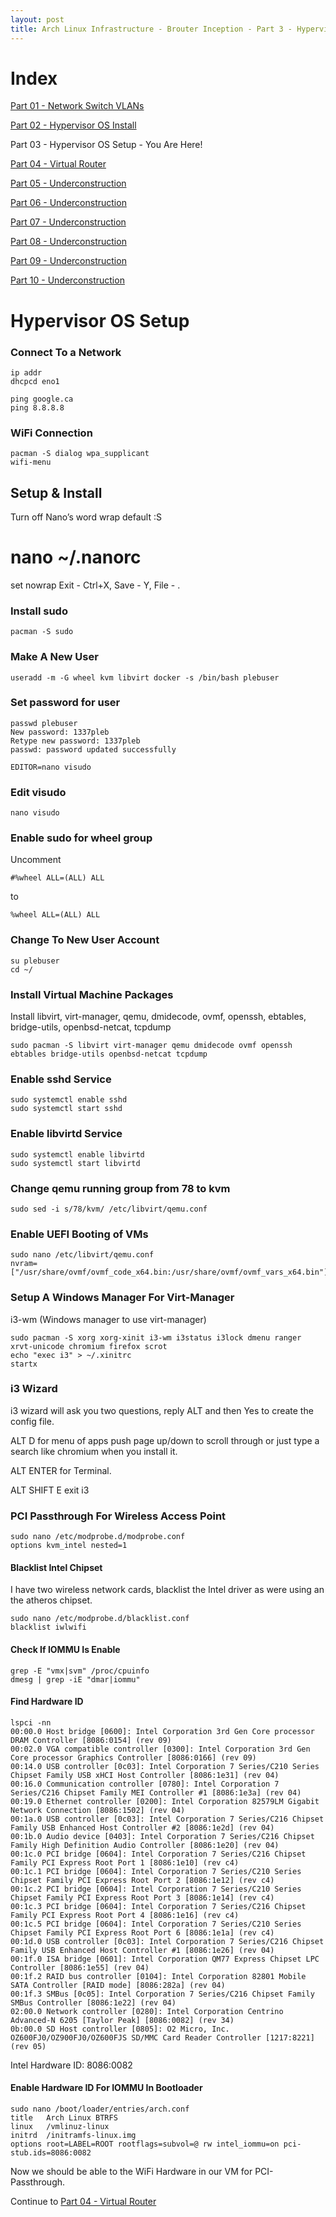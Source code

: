 ```yaml
---
layout: post
title: Arch Linux Infrastructure - Brouter Inception - Part 3 - Hypervisor OS Setup
---
```


# Index #

[Part 01 - Network Switch VLANs](../Infrastructure-Part-1)

[Part 02 - Hypervisor OS Install](../Infrastructure-Part-2)

Part 03 - Hypervisor OS Setup - You Are Here!

[Part 04 - Virtual Router](../Infrastructure-Part-4)

[Part 05 - Underconstruction](../Infrastructure-Part-5)

[Part 06 - Underconstruction](../Infrastructure-Part-6)

[Part 07 - Underconstruction](../Infrastructure-Part-7)

[Part 08 - Underconstruction](../Infrastructure-Part-8)

[Part 09 - Underconstruction](../Infrastructure-Part-9)

[Part 10 - Underconstruction](../Infrastructure-Part-10)

# Hypervisor OS Setup #

### Connect To a Network ###

```
ip addr
dhcpcd eno1
 
ping google.ca
ping 8.8.8.8
```

### WiFi Connection ###

```
pacman -S dialog wpa_supplicant
wifi-menu
```

## Setup & Install ##

Turn off Nano’s word wrap default :S
# nano ~/.nanorc
set nowrap
Exit - Ctrl+X, Save - Y, File - <Enter>.

### Install sudo ###

```
pacman -S sudo
```

### Make A New User ###

```
useradd -m -G wheel kvm libvirt docker -s /bin/bash plebuser
```

### Set password for user ###

```
passwd plebuser
New password: 1337pleb
Retype new password: 1337pleb
passwd: password updated successfully
```

```
EDITOR=nano visudo
```

### Edit visudo ###

```
nano visudo
```
 
### Enable sudo for wheel group ###

Uncomment 

```
#%wheel ALL=(ALL) ALL
```
 
to

```
%wheel ALL=(ALL) ALL
```

### Change To New User Account ###

```
su plebuser
cd ~/
```

### Install Virtual Machine Packages ###

Install libvirt, virt-manager, qemu, dmidecode, ovmf, openssh, ebtables, bridge-utils, openbsd-netcat, tcpdump
 
```
sudo pacman -S libvirt virt-manager qemu dmidecode ovmf openssh ebtables bridge-utils openbsd-netcat tcpdump
```

### Enable sshd Service ###

```
sudo systemctl enable sshd
sudo systemctl start sshd
```

### Enable libvirtd Service ###

```
sudo systemctl enable libvirtd
sudo systemctl start libvirtd
```
 
### Change qemu running group from 78 to kvm ###
 
```
sudo sed -i s/78/kvm/ /etc/libvirt/qemu.conf
```
 
### Enable UEFI Booting of VMs ###
 
```
sudo nano /etc/libvirt/qemu.conf
nvram=["/usr/share/ovmf/ovmf_code_x64.bin:/usr/share/ovmf/ovmf_vars_x64.bin"]
```
 
### Setup A Windows Manager For Virt-Manager ###

i3-wm (Windows manager to use virt-manager)
 
```
sudo pacman -S xorg xorg-xinit i3-wm i3status i3lock dmenu ranger xrvt-unicode chromium firefox scrot
echo "exec i3" > ~/.xinitrc
startx
```

### i3 Wizard ###

i3 wizard will ask you two questions, reply ALT and then Yes to create the config file.
 
ALT D for menu of apps push page up/down to scroll through or just type a search like chromium when you install it.
 
ALT ENTER for Terminal.
 
ALT SHIFT E exit i3 


### PCI Passthrough For Wireless Access Point ###
 
```
sudo nano /etc/modprobe.d/modprobe.conf
options kvm_intel nested=1
```

#### Blacklist Intel Chipset ####

I have two wireless network cards, blacklist the Intel driver as were using an the atheros chipset.

```
sudo nano /etc/modprobe.d/blacklist.conf
blacklist iwlwifi
```

#### Check If IOMMU Is Enable ###

```
grep -E "vmx|svm" /proc/cpuinfo
dmesg | grep -iE "dmar|iommu"
```

#### Find Hardware ID ####

```
lspci -nn
00:00.0 Host bridge [0600]: Intel Corporation 3rd Gen Core processor DRAM Controller [8086:0154] (rev 09)
00:02.0 VGA compatible controller [0300]: Intel Corporation 3rd Gen Core processor Graphics Controller [8086:0166] (rev 09)
00:14.0 USB controller [0c03]: Intel Corporation 7 Series/C210 Series Chipset Family USB xHCI Host Controller [8086:1e31] (rev 04)
00:16.0 Communication controller [0780]: Intel Corporation 7 Series/C216 Chipset Family MEI Controller #1 [8086:1e3a] (rev 04)
00:19.0 Ethernet controller [0200]: Intel Corporation 82579LM Gigabit Network Connection [8086:1502] (rev 04)
00:1a.0 USB controller [0c03]: Intel Corporation 7 Series/C216 Chipset Family USB Enhanced Host Controller #2 [8086:1e2d] (rev 04)
00:1b.0 Audio device [0403]: Intel Corporation 7 Series/C216 Chipset Family High Definition Audio Controller [8086:1e20] (rev 04)
00:1c.0 PCI bridge [0604]: Intel Corporation 7 Series/C216 Chipset Family PCI Express Root Port 1 [8086:1e10] (rev c4)
00:1c.1 PCI bridge [0604]: Intel Corporation 7 Series/C210 Series Chipset Family PCI Express Root Port 2 [8086:1e12] (rev c4)
00:1c.2 PCI bridge [0604]: Intel Corporation 7 Series/C210 Series Chipset Family PCI Express Root Port 3 [8086:1e14] (rev c4)
00:1c.3 PCI bridge [0604]: Intel Corporation 7 Series/C216 Chipset Family PCI Express Root Port 4 [8086:1e16] (rev c4)
00:1c.5 PCI bridge [0604]: Intel Corporation 7 Series/C210 Series Chipset Family PCI Express Root Port 6 [8086:1e1a] (rev c4)
00:1d.0 USB controller [0c03]: Intel Corporation 7 Series/C216 Chipset Family USB Enhanced Host Controller #1 [8086:1e26] (rev 04)
00:1f.0 ISA bridge [0601]: Intel Corporation QM77 Express Chipset LPC Controller [8086:1e55] (rev 04)
00:1f.2 RAID bus controller [0104]: Intel Corporation 82801 Mobile SATA Controller [RAID mode] [8086:282a] (rev 04)
00:1f.3 SMBus [0c05]: Intel Corporation 7 Series/C216 Chipset Family SMBus Controller [8086:1e22] (rev 04)
02:00.0 Network controller [0280]: Intel Corporation Centrino Advanced-N 6205 [Taylor Peak] [8086:0082] (rev 34)
0b:00.0 SD Host controller [0805]: O2 Micro, Inc. OZ600FJ0/OZ900FJ0/OZ600FJS SD/MMC Card Reader Controller [1217:8221] (rev 05)
```

Intel Hardware ID: 8086:0082

#### Enable Hardware ID For IOMMU In Bootloader ####

```
sudo nano /boot/loader/entries/arch.conf
title   Arch Linux BTRFS
linux   /vmlinuz-linux
initrd  /initramfs-linux.img
options root=LABEL=ROOT rootflags=subvol=@ rw intel_iommu=on pci-stub.ids=8086:0082
```

Now we should be able to the WiFi Hardware in our VM for PCI-Passthrough.

Continue to [Part 04 - Virtual Router](../Infrastructure-Part-4)
